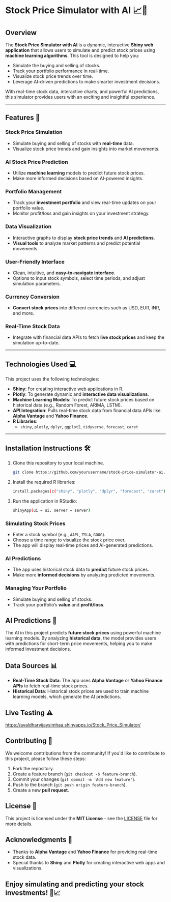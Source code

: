 # **Stock Price Simulator with AI** 📈🤖

## **Overview**
The **Stock Price Simulator with AI** is a dynamic, interactive **Shiny web application** that allows users to simulate and predict stock prices using **machine learning algorithms**. This tool is designed to help you:
- Simulate the buying and selling of stocks.
- Track your portfolio performance in real-time.
- Visualize stock price trends over time.
- Leverage AI-driven predictions to make smarter investment decisions.

With real-time stock data, interactive charts, and powerful AI predictions, this simulator provides users with an exciting and insightful experience.

---

## **Features** 🌟
### **Stock Price Simulation**
- Simulate buying and selling of stocks with **real-time** data.
- Visualize stock price trends and gain insights into market movements.

### **AI Stock Price Prediction**
- Utilize **machine learning** models to predict future stock prices.
- Make more informed decisions based on AI-powered insights.

### **Portfolio Management**
- Track your **investment portfolio** and view real-time updates on your portfolio value.
- Monitor profit/loss and gain insights on your investment strategy.

### **Data Visualization**
- Interactive graphs to display **stock price trends** and **AI predictions**.
- **Visual tools** to analyze market patterns and predict potential movements.

### **User-Friendly Interface**
- Clean, intuitive, and **easy-to-navigate interface**.
- Options to input stock symbols, select time periods, and adjust simulation parameters.

### **Currency Conversion**
- **Convert stock prices** into different currencies such as USD, EUR, INR, and more.

### **Real-Time Stock Data**
- Integrate with financial data APIs to fetch **live stock prices** and keep the simulation up-to-date.

---

## **Technologies Used** 💻
This project uses the following technologies:

- **Shiny**: For creating interactive web applications in R.
- **Plotly**: To generate dynamic and **interactive data visualizations**.
- **Machine Learning Models**: To predict future stock prices based on historical data (e.g., Random Forest, ARIMA, LSTM).
- **API Integration**: Pulls real-time stock data from financial data APIs like **Alpha Vantage** and **Yahoo Finance**.
- **R Libraries**: 
   - `shiny`, `plotly`, `dplyr`, `ggplot2`, `tidyverse`, `forecast`, `caret`

---

## **Installation Instructions** 🛠️
1. Clone this repository to your local machine.
   ```bash
   git clone https://github.com/yourusername/stock-price-simulator-ai.git

2. Install the required R libraries:
   ```bash
   install.packages(c("shiny", "plotly", "dplyr", "forecast", "caret"))

3. Run the application in RStudio:
   ```bash
   shinyApp(ui = ui, server = server)

### **Simulating Stock Prices**
- Enter a stock symbol (e.g., `AAPL`, `TSLA`, `GOOG`).
- Choose a time range to visualize the stock price over.
- The app will display real-time prices and AI-generated predictions.

### **AI Predictions**
- The app uses historical stock data to **predict** future stock prices.
- Make more **informed decisions** by analyzing predicted movements.

### **Managing Your Portfolio**
- Simulate buying and selling of stocks.
- Track your portfolio’s **value** and **profit/loss**.

## **AI Predictions** 🔮
The AI in this project predicts **future stock prices** using powerful machine learning models. By analyzing **historical data**, the model provides users with predictions for short-term price movements, helping you to make informed investment decisions.

## **Data Sources** 📊

- **Real-Time Stock Data**: The app uses **Alpha Vantage** or **Yahoo Finance APIs** to fetch real-time stock prices.
- **Historical Data**: Historical stock prices are used to train machine learning models, which generate the AI predictions.

## **Live Testing** ⚠️

https://avaldharvijaysimhaa.shinyapps.io/Stock_Price_Simulator/

## **Contributing** 🤝
We welcome contributions from the community! If you'd like to contribute to this project, please follow these steps:
1. Fork the repository.
2. Create a feature branch (`git checkout -b feature-branch`).
3. Commit your changes (`git commit -m 'Add new feature'`).
4. Push to the branch (`git push origin feature-branch`).
5. Create a new **pull request**.

## **License** 📜
This project is licensed under the **MIT License** - see the [LICENSE](LICENSE) file for more details.

## **Acknowledgments** 🎉
- Thanks to **Alpha Vantage** and **Yahoo Finance** for providing real-time stock data.
- Special thanks to **Shiny** and **Plotly** for creating interactive web apps and visualizations.

## **Enjoy simulating and predicting your stock investments!** 🚀📈

